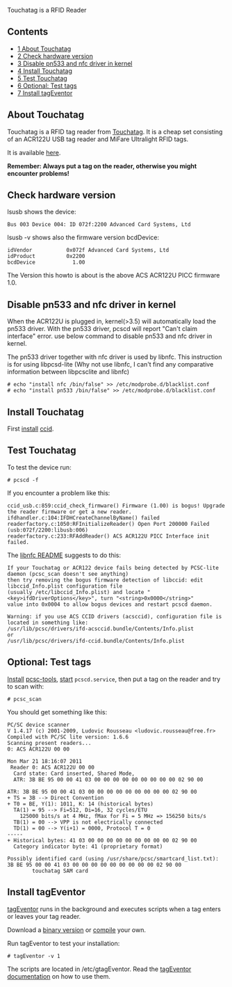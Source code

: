 Touchatag is a RFID Reader

## Contents

*   [1 About Touchatag](#About_Touchatag)
*   [2 Check hardware version](#Check_hardware_version)
*   [3 Disable pn533 and nfc driver in kernel](#Disable_pn533_and_nfc_driver_in_kernel)
*   [4 Install Touchatag](#Install_Touchatag)
*   [5 Test Touchatag](#Test_Touchatag)
*   [6 Optional: Test tags](#Optional:_Test_tags)
*   [7 Install tagEventor](#Install_tagEventor)

## About Touchatag

Touchatag is a RFID tag reader from [Touchatag](http://www.touchatag.com/). It is a cheap set consisting of an ACR122U USB tag reader and MiFare Ultralight RFID tags.

It is available [here](http://www.getdigital.de/products/Touchatag/lng/en).

**Remember: Always put a tag on the reader, otherwise you might encounter problems!**

## Check hardware version

lsusb shows the device:

```
Bus 003 Device 004: ID 072f:2200 Advanced Card Systems, Ltd 

```

lsusb -v shows also the firmware version bcdDevice:

```
idVendor           0x072f Advanced Card Systems, Ltd
idProduct          0x2200 
bcdDevice            1.00

```

The Version this howto is about is the above ACS ACR122U PICC firmware 1.0.

## Disable pn533 and nfc driver in kernel

When the ACR122U is plugged in, kernel(>3.5) will automatically load the pn533 driver. With the pn533 driver, pcscd will report "Can't claim interface" error. use below command to disable pn533 and nfc driver in kernel.

The pn533 driver together with nfc driver is used by libnfc. This instruction is for using libpcsd-lite (Why not use libnfc, I can't find any comparative information between libpcsclite and libnfc)

```
# echo "install nfc /bin/false" >> /etc/modprobe.d/blacklist.conf
# echo "install pn533 /bin/false" >> /etc/modprobe.d/blacklist.conf

```

## Install Touchatag

First [install](/index.php/Install "Install") [ccid](https://www.archlinux.org/packages/?name=ccid).

## Test Touchatag

To test the device run:

```
# pcscd -f

```

If you encounter a problem like this:

```
ccid_usb.c:859:ccid_check_firmware() Firmware (1.00) is bogus! Upgrade the reader firmware or get a new reader.
ifdhandler.c:104:IFDHCreateChannelByName() failed
readerfactory.c:1050:RFInitializeReader() Open Port 200000 Failed (usb:072f/2200:libusb:006)
readerfactory.c:233:RFAddReader() ACS ACR122U PICC Interface init failed.

```

The [libnfc README](http://libnfc.googlecode.com/git/README) suggests to do this:

```
If your Touchatag or ACR122 device fails being detected by PCSC-lite daemon (pcsc_scan doesn't see anything) 
then try removing the bogus firmware detection of libccid: edit libccid_Info.plist configuration file 
(usually /etc/libccid_Info.plist) and locate "<key>ifdDriverOptions</key>", turn "<string>0x0000</string>" 
value into 0x0004 to allow bogus devices and restart pcscd daemon.

Warning: if you use ACS CCID drivers (acsccid), configuration file is located in something like: 
/usr/lib/pcsc/drivers/ifd-acsccid.bundle/Contents/Info.plist
or
/usr/lib/pcsc/drivers/ifd-ccid.bundle/Contents/Info.plist

```

## Optional: Test tags

[Install](/index.php/Install "Install") [pcsc-tools](https://www.archlinux.org/packages/?name=pcsc-tools), [start](/index.php/Start "Start") `pcscd.service`, then put a tag on the reader and try to scan with:

```
# pcsc_scan

```

You should get something like this:

```
PC/SC device scanner
V 1.4.17 (c) 2001-2009, Ludovic Rousseau <ludovic.rousseau@free.fr>
Compiled with PC/SC lite version: 1.6.6
Scanning present readers...
0: ACS ACR122U 00 00

Mon Mar 21 18:16:07 2011
 Reader 0: ACS ACR122U 00 00
  Card state: Card inserted, Shared Mode, 
  ATR: 3B BE 95 00 00 41 03 00 00 00 00 00 00 00 00 00 02 90 00 

ATR: 3B BE 95 00 00 41 03 00 00 00 00 00 00 00 00 00 02 90 00
+ TS = 3B --> Direct Convention
+ T0 = BE, Y(1): 1011, K: 14 (historical bytes)
  TA(1) = 95 --> Fi=512, Di=16, 32 cycles/ETU
    125000 bits/s at 4 MHz, fMax for Fi = 5 MHz => 156250 bits/s                                                                
  TB(1) = 00 --> VPP is not electrically connected
  TD(1) = 00 --> Y(i+1) = 0000, Protocol T = 0 
-----
+ Historical bytes: 41 03 00 00 00 00 00 00 00 00 00 02 90 00
  Category indicator byte: 41 (proprietary format) 

Possibly identified card (using /usr/share/pcsc/smartcard_list.txt):
3B BE 95 00 00 41 03 00 00 00 00 00 00 00 00 00 02 90 00
        touchatag SAM card

```

## Install tagEventor

[tagEventor](http://code.google.com/p/tageventor/) runs in the background and executes scripts when a tag enters or leaves your tag reader.

Download a [binary version](http://code.google.com/p/tageventor/downloads/list) or [compile](http://code.google.com/p/tageventor/source/checkout) your own.

Run tagEventor to test your installation:

```
# tagEventor -v 1

```

The scripts are located in /etc/gtagEventor. Read the [tagEventor documentation](http://code.google.com/p/tageventor/) on how to use them.